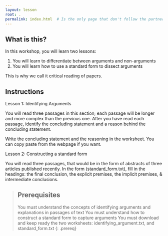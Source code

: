 ```yaml
---
layout: lesson
root: .
permalink: index.html  # Is the only page that don't follow the partner /:path/index.html
---
```

## What is this?
In this workshop, you will learn two lessons:

1. You will learn to differentiate between arguments and non-arguments
2. You will learn how to use a standard form to dissect arguments

This is why we call it critical reading of papers.

## Instructions

Lesson 1: Identifying Arguments

You will read three passages in this section; each passage will be longer and more complex than the previous one.
After you have read each passage, identify the concluding statement and a reason behind the concluding statement.

Write the concluding statement and the reasoning in the worksheet. You can copy paste from the webpage if you want.

Lesson 2: Constructing a standard form

You will read three passages, that would be in the form of abstracts of three articles published recently. In the form (standard_form.txt), fill in the headings: the final conclusion, the explicit premises, the implicit premises, & intermediate conclusions.

> ## Prerequisites
> You must understand the concepts of identifying arguments and explanations in passages of text
> You must understand how to construct a standard form to capture arguments
> You must download and keep ready the two worksheets: identifying_argument.txt, and standard_form.txt
{: .prereq}
